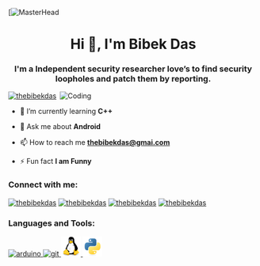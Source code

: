 [![MasterHead](https://cdn.dribbble.com/users/1026227/screenshots/2417386/media/c7c76237fe6909ab2a83f62ccccece8a.gif)
<h1 align="center">Hi 👋, I'm Bibek Das</h1>
<h3 align="center">I'm a Independent security researcher love’s to find security loopholes and patch them by reporting.</h3>
<img align="right" alt="Coding" width="400" src="https://cdn.dribbble.com/users/1162077/screenshots/3848914/programmer.gif">

<p align="left"> <a href="https://twitter.com/thebibekdas" target="blank"><img src="https://img.shields.io/twitter/follow/thebibekdas?logo=twitter&style=for-the-badge" alt="thebibekdas" /></a> </p>

- 🌱 I’m currently learning **C++**

- 💬 Ask me about **Android**

- 📫 How to reach me **thebibekdas@gmai.com**

- ⚡ Fun fact **I am Funny**

<h3 align="left">Connect with me:</h3>
<p align="left">
<a href="https://twitter.com/thebibekdas" target="blank"><img align="center" src="https://raw.githubusercontent.com/rahuldkjain/github-profile-readme-generator/master/src/images/icons/Social/twitter.svg" alt="thebibekdas" height="30" width="40" /></a>
<a href="https://linkedin.com/in/thebibekdas" target="blank"><img align="center" src="https://raw.githubusercontent.com/rahuldkjain/github-profile-readme-generator/master/src/images/icons/Social/linked-in-alt.svg" alt="thebibekdas" height="30" width="40" /></a>
<a href="https://fb.com/thebibekdas" target="blank"><img align="center" src="https://raw.githubusercontent.com/rahuldkjain/github-profile-readme-generator/master/src/images/icons/Social/facebook.svg" alt="thebibekdas" height="30" width="40" /></a>
<a href="https://instagram.com/thebibekdas" target="blank"><img align="center" src="https://raw.githubusercontent.com/rahuldkjain/github-profile-readme-generator/master/src/images/icons/Social/instagram.svg" alt="thebibekdas" height="30" width="40" /></a>
</p>

<h3 align="left">Languages and Tools:</h3>
<p align="left"> <a href="https://www.arduino.cc/" target="_blank" rel="noreferrer"> <img src="https://cdn.worldvectorlogo.com/logos/arduino-1.svg" alt="arduino" width="40" height="40"/> </a> <a href="https://git-scm.com/" target="_blank" rel="noreferrer"> <img src="https://www.vectorlogo.zone/logos/git-scm/git-scm-icon.svg" alt="git" width="40" height="40"/> </a> <a href="https://www.linux.org/" target="_blank" rel="noreferrer"> <img src="https://raw.githubusercontent.com/devicons/devicon/master/icons/linux/linux-original.svg" alt="linux" width="40" height="40"/> </a> <a href="https://www.python.org" target="_blank" rel="noreferrer"> <img src="https://raw.githubusercontent.com/devicons/devicon/master/icons/python/python-original.svg" alt="python" width="40" height="40"/> </a> </p>
